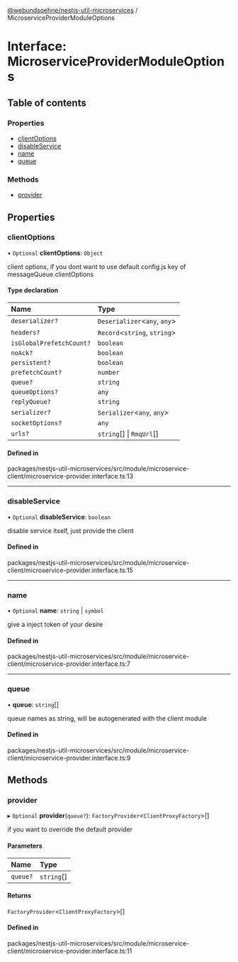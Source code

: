 [@webundsoehne/nestjs-util-microservices](../README.md) / MicroserviceProviderModuleOptions

# Interface: MicroserviceProviderModuleOptions

## Table of contents

### Properties

- [clientOptions](MicroserviceProviderModuleOptions.md#clientoptions)
- [disableService](MicroserviceProviderModuleOptions.md#disableservice)
- [name](MicroserviceProviderModuleOptions.md#name)
- [queue](MicroserviceProviderModuleOptions.md#queue-1)

### Methods

- [provider](MicroserviceProviderModuleOptions.md#provider)

## Properties

### clientOptions

• `Optional` **clientOptions**: `Object`

client options, if you dont want to use default config.js key of messageQueue.clientOptions

#### Type declaration

| Name | Type |
| :------ | :------ |
| `deserializer?` | `Deserializer`<`any`, `any`\> |
| `headers?` | `Record`<`string`, `string`\> |
| `isGlobalPrefetchCount?` | `boolean` |
| `noAck?` | `boolean` |
| `persistent?` | `boolean` |
| `prefetchCount?` | `number` |
| `queue?` | `string` |
| `queueOptions?` | `any` |
| `replyQueue?` | `string` |
| `serializer?` | `Serializer`<`any`, `any`\> |
| `socketOptions?` | `any` |
| `urls?` | `string`[] \| `RmqUrl`[] |

#### Defined in

packages/nestjs-util-microservices/src/module/microservice-client/microservice-provider.interface.ts:13

___

### disableService

• `Optional` **disableService**: `boolean`

disable service itself, just provide the client

#### Defined in

packages/nestjs-util-microservices/src/module/microservice-client/microservice-provider.interface.ts:15

___

### name

• `Optional` **name**: `string` \| `symbol`

give a inject token of your desire

#### Defined in

packages/nestjs-util-microservices/src/module/microservice-client/microservice-provider.interface.ts:7

___

### queue

• **queue**: `string`[]

queue names as string, will be autogenerated with the client module

#### Defined in

packages/nestjs-util-microservices/src/module/microservice-client/microservice-provider.interface.ts:9

## Methods

### provider

▸ `Optional` **provider**(`queue?`): `FactoryProvider`<`ClientProxyFactory`\>[]

if you want to override the default provider

#### Parameters

| Name | Type |
| :------ | :------ |
| `queue?` | `string`[] |

#### Returns

`FactoryProvider`<`ClientProxyFactory`\>[]

#### Defined in

packages/nestjs-util-microservices/src/module/microservice-client/microservice-provider.interface.ts:11
